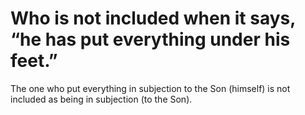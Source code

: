 # Who is not included when it says, “he has put everything under his feet.”

The one who put everything in subjection to the Son (himself) is not included as being in subjection (to the Son).
